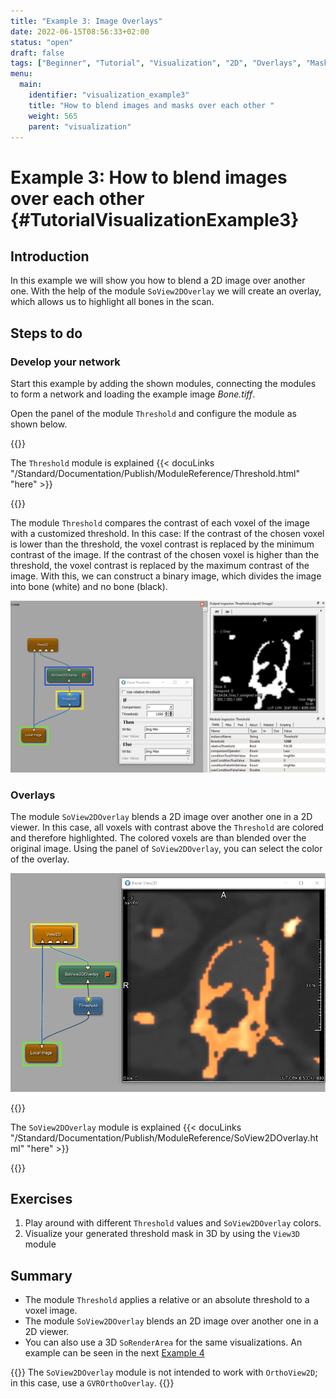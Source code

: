 ```yaml
---
title: "Example 3: Image Overlays"
date: 2022-06-15T08:56:33+02:00
status: "open"
draft: false
tags: ["Beginner", "Tutorial", "Visualization", "2D", "Overlays", "Masks"]
menu: 
  main:
    identifier: "visualization_example3"
    title: "How to blend images and masks over each other "
    weight: 565
    parent: "visualization"
---
```

# Example 3: How to blend images over each other {#TutorialVisualizationExample3}
## Introduction
In this example we will show you how to blend a 2D image over another one. With the help of the module `SoView2DOverlay` we will create an overlay, which allows us to highlight all bones in the scan.

## Steps to do
### Develop your network
Start this example by adding the shown modules, connecting the modules to form a network and loading the example image *Bone.tiff*.

Open the panel of the module `Threshold` and configure the module as shown below.

{{<alert class="info" caption="Extra Infos">}}

The `Threshold` module is explained {{< docuLinks "/Standard/Documentation/Publish/ModuleReference/Threshold.html" "here" >}}

{{</alert>}}

[//]: <> (MVL-653)

The module `Threshold` compares the contrast of each voxel of the image with a customized threshold. In this case: If the contrast of the chosen voxel is lower than the threshold, the voxel contrast is replaced by the minimum contrast of the image. If the contrast of the chosen voxel is higher than the threshold, the voxel contrast is replaced by the maximum contrast of the image. With this, we can construct a binary image, which divides the image into bone (white) and no bone (black).

![Image Threshold](/images/tutorials/visualization/V3_01.png "Image Threshold")

### Overlays
The module `SoView2DOverlay` blends a 2D image over another one in a 2D viewer. In this case, all voxels with contrast above the `Threshold` are colored and therefore highlighted. The colored voxels are than blended over the original image. Using the panel of `SoView2DOverlay`, you can select the color of the overlay.

![SoView2DOverlay](/images/tutorials/visualization/V3_02.png "SoView2DOverlay")

{{<alert class="info" caption="Extra Infos">}}

The `SoView2DOverlay` module is explained {{< docuLinks "/Standard/Documentation/Publish/ModuleReference/SoView2DOverlay.html" "here" >}}

{{</alert>}}

[//]: <> (MVL-653)

## Exercises
1. Play around with different `Threshold` values and `SoView2DOverlay` colors.
2. Visualize your generated threshold mask in 3D by using the `View3D` module

## Summary
* The module `Threshold` applies a relative or an absolute threshold to a voxel image.
* The module `SoView2DOverlay` blends an 2D image over another one in a 2D viewer.
* You can also use a 3D `SoRenderArea` for the same visualizations. An example can be seen in the next [Example 4](/tutorials/visualization/visualizationexample4 "Display images converted to Open Inventor scene objects")

{{<alert class="warning" caption="Warning">}}
The `SoView2DOverlay` module is not intended to work with `OrthoView2D`; in this case, use a `GVROrthoOverlay`.
{{</alert>}}

